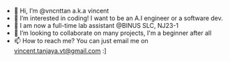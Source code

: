 - 👋 Hi, I’m @vncnttan a.k.a vincent
- 👀 I’m interested in coding! I want to be an A.I engineer or a software dev.
- 🌱 I am now a full-time lab assistant @BINUS SLC, NJ23-1
- 💞️ I’m looking to collaborate on many projects, I'm a beginner after all
- 📫 How to reach me? You can just email me on vincent.tanjaya.vt@gmail.com :]

<!---
vncnttan/vncnttan is a ✨ special ✨ repository because its `README.md` (this file) appears on your GitHub profile.
You can click the Preview link to take a look at your changes.
--->
